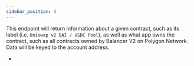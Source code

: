 ```yaml
---
sidebar_position: 5
---
```



This endpoint will return information about a given contract, such as its label (i.e. `Uniswap v2 DAI / USDC Pool`), as well as what app owns the contract, such as all contracts owned by Balancer V2 on Polygon Network. Data will be keyed to the account address.

-